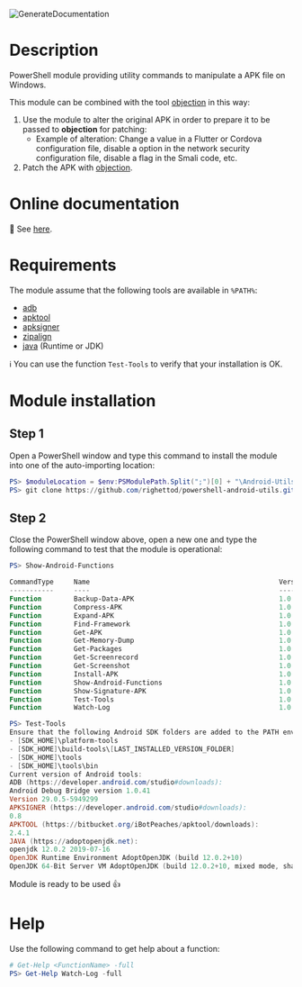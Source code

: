 ![GenerateDocumentation](https://github.com/righettod/powershell-android-utils/workflows/GenerateDocumentation/badge.svg?branch=master)

# Description

PowerShell module providing utility commands to manipulate a APK file on Windows.

This module can be combined with the tool [objection](https://github.com/sensepost/objection) in this way:

1. Use the module to alter the original APK in order to prepare it to be passed to **objection** for patching:
	* Example of alteration: Change a value in a Flutter or Cordova configuration file, disable a option in the network security configuration file, disable a flag in the Smali code, etc.
2. Patch the APK with [objection](https://github.com/sensepost/objection/wiki/Patching-Android-Applications).

# Online documentation

:book: See [here](https://righettod.github.io/powershell-android-utils/).

# Requirements

The module assume that the following tools are available in `%PATH%`:

* [adb](https://developer.android.com/studio/command-line/adb)
* [apktool](https://ibotpeaches.github.io/Apktool/)
* [apksigner](https://developer.android.com/studio/command-line/apksigner)
* [zipalign](https://developer.android.com/studio/command-line/zipalign)
* [java](https://adoptopenjdk.net) (Runtime or JDK)

:information_source: You can use the function `Test-Tools` to verify that your installation is OK.

# Module installation

## Step 1

Open a PowerShell window and type this command to install the module into one of the auto-importing location:

```powershell
PS> $moduleLocation = $env:PSModulePath.Split(";")[0] + "\Android-Utils"
PS> git clone https://github.com/righettod/powershell-android-utils.git $moduleLocation
```

## Step 2

Close the PowerShell window above, open a new one and type the following command to test that the module is operational:

```powershell
PS> Show-Android-Functions

CommandType     Name                                               Version    Source
-----------     ----                                               -------    ------
Function        Backup-Data-APK                                    1.0        Android-Utils
Function        Compress-APK                                       1.0        Android-Utils
Function        Expand-APK                                         1.0        Android-Utils
Function        Find-Framework                                     1.0        Android-Utils
Function        Get-APK                                            1.0        Android-Utils
Function        Get-Memory-Dump                                    1.0        Android-Utils
Function        Get-Packages                                       1.0        Android-Utils
Function        Get-Screenrecord                                   1.0        Android-Utils
Function        Get-Screenshot                                     1.0        Android-Utils
Function        Install-APK                                        1.0        Android-Utils
Function        Show-Android-Functions                             1.0        Android-Utils
Function        Show-Signature-APK                                 1.0        Android-Utils
Function        Test-Tools                                         1.0        Android-Utils
Function        Watch-Log                                          1.0        Android-Utils

PS> Test-Tools
Ensure that the following Android SDK folders are added to the PATH environment variable:
- [SDK_HOME]\platform-tools
- [SDK_HOME]\build-tools\[LAST_INSTALLED_VERSION_FOLDER]
- [SDK_HOME]\tools
- [SDK_HOME]\tools\bin
Current version of Android tools:
ADB (https://developer.android.com/studio#downloads):
Android Debug Bridge version 1.0.41
Version 29.0.5-5949299
APKSIGNER (https://developer.android.com/studio#downloads):
0.8
APKTOOL (https://bitbucket.org/iBotPeaches/apktool/downloads):
2.4.1
JAVA (https://adoptopenjdk.net):
openjdk 12.0.2 2019-07-16
OpenJDK Runtime Environment AdoptOpenJDK (build 12.0.2+10)
OpenJDK 64-Bit Server VM AdoptOpenJDK (build 12.0.2+10, mixed mode, sharing)
```

Module is ready to be used :thumbsup: 

# Help

Use the following command to get help about a function:

```powershell
# Get-Help <FunctionName> -full
PS> Get-Help Watch-Log -full
```
